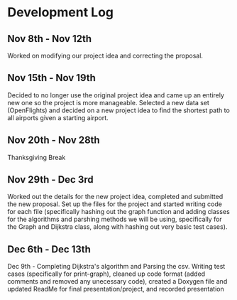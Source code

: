 # Development Log

## Nov 8th - Nov 12th
Worked on modifying our project idea and correcting the proposal.

## Nov 15th - Nov 19th
Decided to no longer use the original project idea and came up an entirely new one so the project is more manageable.  Selected a new data set (OpenFlights) and decided on a new project idea to find the shortest path to all airports given a starting airport.

## Nov 20th - Nov 28th
Thanksgiving Break

## Nov 29th - Dec 3rd
Worked out the details for the new project idea, completed and submitted the new proposal.  Set up the files for the project and started writing code for each file (specifically hashing out the graph function and adding classes for the algorithms and parshing methods we will be using, specifically for the Graph and Dijkstra class, along with hashing out very basic test cases).

## Dec 6th - Dec 13th
Dec 9th - Completing Dijkstra's algorithm and Parsing the csv. Writing test cases (specifically for print-graph), cleaned up code format (added comments and removed any unecessary code), created a Doxygen file and updated ReadMe for final presentation/project, and recorded presentation
